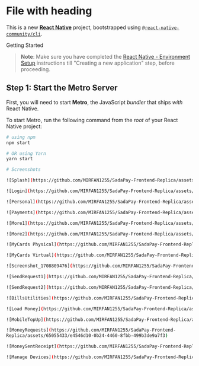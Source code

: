 # File with heading

This is a new [**React Native**](https://reactnative.dev) project, bootstrapped using [`@react-native-community/cli`](https://github.com/react-native-community/cli).

Getting Started

>**Note**: Make sure you have completed the [React Native - Environment Setup](https://reactnative.dev/docs/environment-setup) instructions till "Creating a new application" step, before proceeding.

## Step 1: Start the Metro Server

First, you will need to start **Metro**, the JavaScript _bundler_ that ships _with_ React Native.

To start Metro, run the following command from the _root_ of your React Native project:

```bash
# using npm
npm start

# OR using Yarn
yarn start

# Screenshots

![Splash](https://github.com/MIRFAN1255/SadaPay-Frontend-Replica/assets/65055433/bad4b87e-cd95-425a-818f-433a0003fe48)

![Login](https://github.com/MIRFAN1255/SadaPay-Frontend-Replica/assets/65055433/460807ea-be06-4709-b8ed-e68b5825658e)

![Personal](https://github.com/MIRFAN1255/SadaPay-Frontend-Replica/assets/65055433/e02d836a-0caf-4163-bc67-0034e9143d9c)

![Payments](https://github.com/MIRFAN1255/SadaPay-Frontend-Replica/assets/65055433/f89ea217-b36b-4ac3-b029-89c2ceaf2a73)

![More1](https://github.com/MIRFAN1255/SadaPay-Frontend-Replica/assets/65055433/579b3445-e8bd-4199-8ea5-0dcff5f8fdc6)

![More2](https://github.com/MIRFAN1255/SadaPay-Frontend-Replica/assets/65055433/a502b6a2-4191-40fb-b9f4-602a54e3c888)

![MyCards Physical](https://github.com/MIRFAN1255/SadaPay-Frontend-Replica/assets/65055433/1b8b1397-af94-45ad-9695-d0cac95f44d8)

![MyCards Virtual](https://github.com/MIRFAN1255/SadaPay-Frontend-Replica/assets/65055433/c777ef5f-a6da-4fd7-bc66-11e1d3c78946)

![Screenshot_1708809476](https://github.com/MIRFAN1255/SadaPay-Frontend-Replica/assets/65055433/0f5e0f36-5bbc-47b3-b35b-1271ab168aa0)

![SendRequest1](https://github.com/MIRFAN1255/SadaPay-Frontend-Replica/assets/65055433/5b307d14-a6e1-406d-9f9c-35f9dffde218)

![SendRequest2](https://github.com/MIRFAN1255/SadaPay-Frontend-Replica/assets/65055433/1a46b4a9-c86e-4a5f-aa8b-5b6a06d2b0d5)

![BillsUtilities](https://github.com/MIRFAN1255/SadaPay-Frontend-Replica/assets/65055433/27201da0-c436-4475-a1db-9edb47266f14)

![Load Money](https://github.com/MIRFAN1255/SadaPay-Frontend-Replica/assets/65055433/b0b2b5ba-6345-4914-9b21-ac30031158d7)

![MobileTopUp](https://github.com/MIRFAN1255/SadaPay-Frontend-Replica/assets/65055433/e0ceea37-258c-4a78-be84-b158263f6e19)

![MoneyRequests](https://github.com/MIRFAN1255/SadaPay-Frontend-
Replica/assets/65055433/e4546d10-0b24-4460-8fbb-499b3de9a7f3)

![MoneySentReceipt](https://github.com/MIRFAN1255/SadaPay-Frontend-Replica/assets/65055433/f2369c8d-1b35-479a-abad-c5301549ae22)

![Manage Devices](https://github.com/MIRFAN1255/SadaPay-Frontend-Replica/assets/65055433/3c8ebbdf-9d2c-48db-9ca7-c5da9cf6f158)

